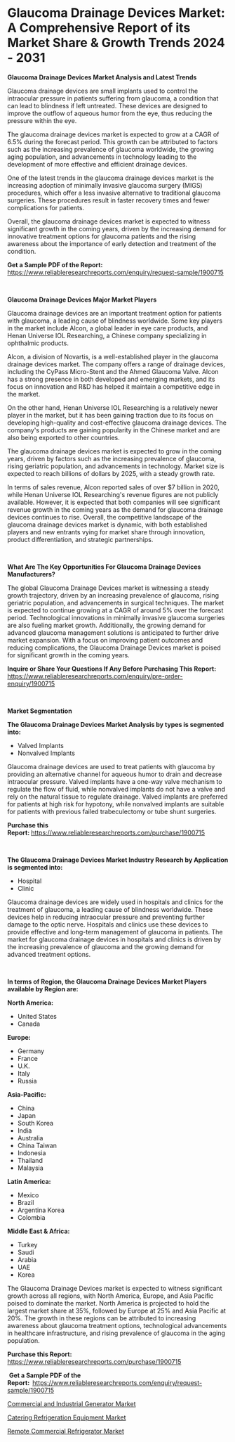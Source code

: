 <p><h1>Glaucoma Drainage Devices Market: A Comprehensive Report of its Market Share & Growth Trends 2024 - 2031</h1></p><p><strong>Glaucoma Drainage Devices Market Analysis and Latest Trends</strong></p>
<p><p>Glaucoma drainage devices are small implants used to control the intraocular pressure in patients suffering from glaucoma, a condition that can lead to blindness if left untreated. These devices are designed to improve the outflow of aqueous humor from the eye, thus reducing the pressure within the eye.</p><p>The glaucoma drainage devices market is expected to grow at a CAGR of 6.5% during the forecast period. This growth can be attributed to factors such as the increasing prevalence of glaucoma worldwide, the growing aging population, and advancements in technology leading to the development of more effective and efficient drainage devices.</p><p>One of the latest trends in the glaucoma drainage devices market is the increasing adoption of minimally invasive glaucoma surgery (MIGS) procedures, which offer a less invasive alternative to traditional glaucoma surgeries. These procedures result in faster recovery times and fewer complications for patients.</p><p>Overall, the glaucoma drainage devices market is expected to witness significant growth in the coming years, driven by the increasing demand for innovative treatment options for glaucoma patients and the rising awareness about the importance of early detection and treatment of the condition.</p></p>
<p><strong>Get a Sample PDF of the Report:&nbsp;</strong> <a href="https://www.reliableresearchreports.com/enquiry/request-sample/1900715">https://www.reliableresearchreports.com/enquiry/request-sample/1900715</a></p>
<p>&nbsp;</p>
<p><strong>Glaucoma Drainage Devices Major Market Players</strong></p>
<p><p>Glaucoma drainage devices are an important treatment option for patients with glaucoma, a leading cause of blindness worldwide. Some key players in the market include Alcon, a global leader in eye care products, and Henan Universe IOL Researching, a Chinese company specializing in ophthalmic products.</p><p>Alcon, a division of Novartis, is a well-established player in the glaucoma drainage devices market. The company offers a range of drainage devices, including the CyPass Micro-Stent and the Ahmed Glaucoma Valve. Alcon has a strong presence in both developed and emerging markets, and its focus on innovation and R&D has helped it maintain a competitive edge in the market.</p><p>On the other hand, Henan Universe IOL Researching is a relatively newer player in the market, but it has been gaining traction due to its focus on developing high-quality and cost-effective glaucoma drainage devices. The company's products are gaining popularity in the Chinese market and are also being exported to other countries.</p><p>The glaucoma drainage devices market is expected to grow in the coming years, driven by factors such as the increasing prevalence of glaucoma, rising geriatric population, and advancements in technology. Market size is expected to reach billions of dollars by 2025, with a steady growth rate.</p><p>In terms of sales revenue, Alcon reported sales of over $7 billion in 2020, while Henan Universe IOL Researching's revenue figures are not publicly available. However, it is expected that both companies will see significant revenue growth in the coming years as the demand for glaucoma drainage devices continues to rise. Overall, the competitive landscape of the glaucoma drainage devices market is dynamic, with both established players and new entrants vying for market share through innovation, product differentiation, and strategic partnerships.</p></p>
<p>&nbsp;</p>
<p><strong>What Are The Key Opportunities For Glaucoma Drainage Devices Manufacturers?</strong></p>
<p><p>The global Glaucoma Drainage Devices market is witnessing a steady growth trajectory, driven by an increasing prevalence of glaucoma, rising geriatric population, and advancements in surgical techniques. The market is expected to continue growing at a CAGR of around 5% over the forecast period. Technological innovations in minimally invasive glaucoma surgeries are also fueling market growth. Additionally, the growing demand for advanced glaucoma management solutions is anticipated to further drive market expansion. With a focus on improving patient outcomes and reducing complications, the Glaucoma Drainage Devices market is poised for significant growth in the coming years.</p></p>
<p><strong>Inquire or Share Your Questions If Any Before Purchasing This Report:</strong> <a href="https://www.reliableresearchreports.com/enquiry/pre-order-enquiry/1900715">https://www.reliableresearchreports.com/enquiry/pre-order-enquiry/1900715</a></p>
<p>&nbsp;</p>
<p><strong>Market Segmentation</strong></p>
<p><strong>The Glaucoma Drainage Devices Market Analysis by types is segmented into:</strong></p>
<p><ul><li>Valved Implants</li><li>Nonvalved Implants</li></ul></p>
<p><p>Glaucoma drainage devices are used to treat patients with glaucoma by providing an alternative channel for aqueous humor to drain and decrease intraocular pressure. Valved implants have a one-way valve mechanism to regulate the flow of fluid, while nonvalved implants do not have a valve and rely on the natural tissue to regulate drainage. Valved implants are preferred for patients at high risk for hypotony, while nonvalved implants are suitable for patients with previous failed trabeculectomy or tube shunt surgeries.</p></p>
<p><strong>Purchase this Report:&nbsp;</strong><a href="https://www.reliableresearchreports.com/purchase/1900715">https://www.reliableresearchreports.com/purchase/1900715</a></p>
<p>&nbsp;</p>
<p><strong>The Glaucoma Drainage Devices Market Industry Research by Application is segmented into:</strong></p>
<p><ul><li>Hospital</li><li>Clinic</li></ul></p>
<p><p>Glaucoma drainage devices are widely used in hospitals and clinics for the treatment of glaucoma, a leading cause of blindness worldwide. These devices help in reducing intraocular pressure and preventing further damage to the optic nerve. Hospitals and clinics use these devices to provide effective and long-term management of glaucoma in patients. The market for glaucoma drainage devices in hospitals and clinics is driven by the increasing prevalence of glaucoma and the growing demand for advanced treatment options.</p></p>
<p>&nbsp;</p>
<p><strong>In terms of Region, the Glaucoma Drainage Devices Market Players available by Region are:</strong></p>
<p>
    <p> <strong> North America: </strong>
        <ul>
            <li>United States</li>
            <li>Canada</li>
        </ul>
        </p> 
    <p> <strong> Europe: </strong>
        <ul>
            <li>Germany</li>
            <li>France</li>
            <li>U.K.</li>
            <li>Italy</li>
            <li>Russia</li>
        </ul>
        </p> 
    <p> <strong> Asia-Pacific: </strong>
        <ul>
            <li>China</li>
            <li>Japan</li>
            <li>South Korea</li>
            <li>India</li>
            <li>Australia</li>
            <li>China Taiwan</li>
            <li>Indonesia</li>
            <li>Thailand</li>
            <li>Malaysia</li>
        </ul>
        </p> 
    <p> <strong> Latin America: </strong>
        <ul>
            <li>Mexico</li>
            <li>Brazil</li>
            <li>Argentina Korea</li>
            <li>Colombia</li>
        </ul>
        </p> 
    <p> <strong> Middle East & Africa: </strong>
        <ul>
            <li>Turkey</li>
            <li>Saudi</li>
            <li>Arabia</li>
            <li>UAE</li>
            <li>Korea</li>
        </ul>
    </p>
    </p>
<p><p>The Glaucoma Drainage Devices market is expected to witness significant growth across all regions, with North America, Europe, and Asia Pacific poised to dominate the market. North America is projected to hold the largest market share at 35%, followed by Europe at 25% and Asia Pacific at 20%. The growth in these regions can be attributed to increasing awareness about glaucoma treatment options, technological advancements in healthcare infrastructure, and rising prevalence of glaucoma in the aging population.</p></p>
<p><strong>Purchase this Report: </strong><a href="https://www.reliableresearchreports.com/purchase/1900715">https://www.reliableresearchreports.com/purchase/1900715</a></p>
<p>&nbsp;<strong>Get a Sample PDF of the Report:&nbsp;&nbsp;</strong><a href="https://www.reliableresearchreports.com/enquiry/request-sample/1900715">https://www.reliableresearchreports.com/enquiry/request-sample/1900715</a></p>
<p><strong></strong></p>
<p><p><a href="https://view.publitas.com/reportprime-1/commercial-and-industrial-generator-market-size-global-industry-overview-market-segmentation-and-forecast-2023-to-2030/">Commercial and Industrial Generator Market</a></p><p><a href="https://view.publitas.com/reportprime-1/catering-refrigeration-equipment-market-challenges-opportunities-and-growth-drivers-and-major-market-players-forecasted-for-period-from-2023-2030/">Catering Refrigeration Equipment Market</a></p><p><a href="https://view.publitas.com/reportprime-1/remote-commercial-refrigerator-market-size-2023-2030-global-industrial-analysis-key-geographical-regions-market-share-top-key-players-product-types-and-forecast-research-report/">Remote Commercial Refrigerator Market</a></p></p>